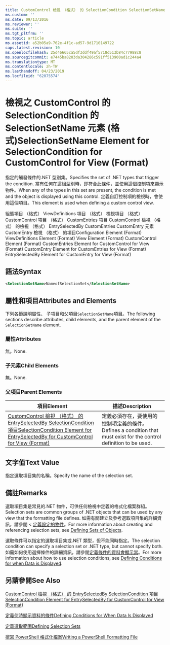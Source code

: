 ```yaml
---
title: CustomControl 檢視 （格式） 的 SelectionCondition SelectionSetName 項目 |Microsoft Docs
ms.custom: ''
ms.date: 09/13/2016
ms.reviewer: ''
ms.suite: ''
ms.tgt_pltfrm: ''
ms.topic: article
ms.assetid: a52b05a9-762e-4f1c-ad57-9d1710149722
caps.latest.revision: 10
ms.openlocfilehash: 25d46665ca5df3ddf49af5718d513b84c77988c8
ms.sourcegitcommit: e7445ba8203da304286c591ff513900ad1c244a4
ms.translationtype: MT
ms.contentlocale: zh-TW
ms.lasthandoff: 04/23/2019
ms.locfileid: "62075574"
---
```

# <a name="selectionsetname-element-for-selectioncondition-for-customcontrol-for-view-format"></a><span data-ttu-id="ae10d-102">檢視之 CustomControl 的 SelectionCondition 的 SelectionSetName 元素 (格式)</span><span class="sxs-lookup"><span data-stu-id="ae10d-102">SelectionSetName Element for SelectionCondition for CustomControl for View (Format)</span></span>

<span data-ttu-id="ae10d-103">指定的觸發條件的.NET 型別集。</span><span class="sxs-lookup"><span data-stu-id="ae10d-103">Specifies the set of .NET types that trigger the condition.</span></span> <span data-ttu-id="ae10d-104">當有任何在這組型別時，即符合此條件，並使用這個控制項來顯示物件。</span><span class="sxs-lookup"><span data-stu-id="ae10d-104">When any of the types in this set are present, the condition is met and the object is displayed using this control.</span></span> <span data-ttu-id="ae10d-105">定義自訂控制項的檢視時，會使用這個項目。</span><span class="sxs-lookup"><span data-stu-id="ae10d-105">This element is used when defining a custom control view.</span></span>

<span data-ttu-id="ae10d-106">組態項目 （格式） ViewDefinitions 項目 （格式） 檢視項目 （格式） CustomControl 項目 （格式） CustomEntries 項目 CustomControl 檢視 （格式） 的檢視 （格式） EntrySelectedBy CustomEntries CustomEntry 元素CustomEntry 檢視 （格式） 的項目</span><span class="sxs-lookup"><span data-stu-id="ae10d-106">Configuration Element (Format) ViewDefinitions Element (Format) View Element (Format) CustomControl Element (Format) CustomEntries Element for CustomControl for View (Format) CustomEntry Element for CustomEntries for View (Format) EntrySelectedBy Element for CustomEntry for View (Format)</span></span>

## <a name="syntax"></a><span data-ttu-id="ae10d-107">語法</span><span class="sxs-lookup"><span data-stu-id="ae10d-107">Syntax</span></span>

```xml
<SelectionSetName>NameofSelectionSet</SelectionSetName>
```

## <a name="attributes-and-elements"></a><span data-ttu-id="ae10d-108">屬性和項目</span><span class="sxs-lookup"><span data-stu-id="ae10d-108">Attributes and Elements</span></span>

<span data-ttu-id="ae10d-109">下列各節說明屬性、 子項目和父項目`SelectionSetName`項目。</span><span class="sxs-lookup"><span data-stu-id="ae10d-109">The following sections describe attributes, child elements, and the parent element of the `SelectionSetName` element.</span></span>

### <a name="attributes"></a><span data-ttu-id="ae10d-110">屬性</span><span class="sxs-lookup"><span data-stu-id="ae10d-110">Attributes</span></span>

<span data-ttu-id="ae10d-111">無。</span><span class="sxs-lookup"><span data-stu-id="ae10d-111">None.</span></span>

### <a name="child-elements"></a><span data-ttu-id="ae10d-112">子元素</span><span class="sxs-lookup"><span data-stu-id="ae10d-112">Child Elements</span></span>

<span data-ttu-id="ae10d-113">無。</span><span class="sxs-lookup"><span data-stu-id="ae10d-113">None.</span></span>

### <a name="parent-elements"></a><span data-ttu-id="ae10d-114">父項目</span><span class="sxs-lookup"><span data-stu-id="ae10d-114">Parent Elements</span></span>

|<span data-ttu-id="ae10d-115">項目</span><span class="sxs-lookup"><span data-stu-id="ae10d-115">Element</span></span>|<span data-ttu-id="ae10d-116">描述</span><span class="sxs-lookup"><span data-stu-id="ae10d-116">Description</span></span>|
|-------------|-----------------|
|[<span data-ttu-id="ae10d-117">CustomControl 檢視 （格式） 的 EntrySelectedBy SelectionCondition 項目</span><span class="sxs-lookup"><span data-stu-id="ae10d-117">SelectionCondition Element for EntrySelectedBy for CustomControl for View (Format)</span></span>](./selectioncondition-element-for-entryselectedby-for-customcontrol-format.md)|<span data-ttu-id="ae10d-118">定義必須存在，要使用的控制項定義的條件。</span><span class="sxs-lookup"><span data-stu-id="ae10d-118">Defines a condition that must exist for the control definition to be used.</span></span>|

## <a name="text-value"></a><span data-ttu-id="ae10d-119">文字值</span><span class="sxs-lookup"><span data-stu-id="ae10d-119">Text Value</span></span>

<span data-ttu-id="ae10d-120">指定選取項目集的名稱。</span><span class="sxs-lookup"><span data-stu-id="ae10d-120">Specify the name of the selection set.</span></span>

## <a name="remarks"></a><span data-ttu-id="ae10d-121">備註</span><span class="sxs-lookup"><span data-stu-id="ae10d-121">Remarks</span></span>

<span data-ttu-id="ae10d-122">選取項目集是常見的.NET 物件，可供任何檢視中定義的格式化檔案群組。</span><span class="sxs-lookup"><span data-stu-id="ae10d-122">Selection sets are common groups of .NET objects that can be used by any view that the formatting file defines.</span></span> <span data-ttu-id="ae10d-123">如需有關建立及參考選取項目集的詳細資訊，請參閱 <<c0> [ 定義設定的物件](./defining-selection-sets.md)。</span><span class="sxs-lookup"><span data-stu-id="ae10d-123">For more information about creating and referencing selection sets, see [Defining Sets of Objects](./defining-selection-sets.md).</span></span>

<span data-ttu-id="ae10d-124">選取條件可以指定的選取項目集或.NET 類型，但不能同時指定。</span><span class="sxs-lookup"><span data-stu-id="ae10d-124">The selection condition can specify a selection set or .NET type, but cannot specify both.</span></span> <span data-ttu-id="ae10d-125">如需如何使用選擇條件的詳細資訊，請參閱[定義條件的資料會顯示當](./defining-conditions-for-displaying-data.md)。</span><span class="sxs-lookup"><span data-stu-id="ae10d-125">For more information about how to use selection conditions, see [Defining Conditions for when Data is Displayed](./defining-conditions-for-displaying-data.md).</span></span>

## <a name="see-also"></a><span data-ttu-id="ae10d-126">另請參閱</span><span class="sxs-lookup"><span data-stu-id="ae10d-126">See Also</span></span>

[<span data-ttu-id="ae10d-127">CustomControl 檢視 （格式） 的 EntrySelectedBy SelectionCondition 項目</span><span class="sxs-lookup"><span data-stu-id="ae10d-127">SelectionCondition Element for EntrySelectedBy for CustomControl for View (Format)</span></span>](./selectioncondition-element-for-entryselectedby-for-customcontrol-format.md)

[<span data-ttu-id="ae10d-128">定義何時顯示資料的條件</span><span class="sxs-lookup"><span data-stu-id="ae10d-128">Defining Conditions for When Data Is Displayed</span></span>](./defining-conditions-for-displaying-data.md)

[<span data-ttu-id="ae10d-129">定義選取範圍</span><span class="sxs-lookup"><span data-stu-id="ae10d-129">Defining Selection Sets</span></span>](./defining-selection-sets.md)

[<span data-ttu-id="ae10d-130">撰寫 PowerShell 格式化檔案</span><span class="sxs-lookup"><span data-stu-id="ae10d-130">Writing a PowerShell Formatting File</span></span>](./writing-a-powershell-formatting-file.md)
